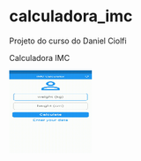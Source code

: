 # calculadora_imc

Projeto do curso do Daniel Ciolfi

Calculadora IMC

<img src="presentation.gif" height="150" width="150" />

